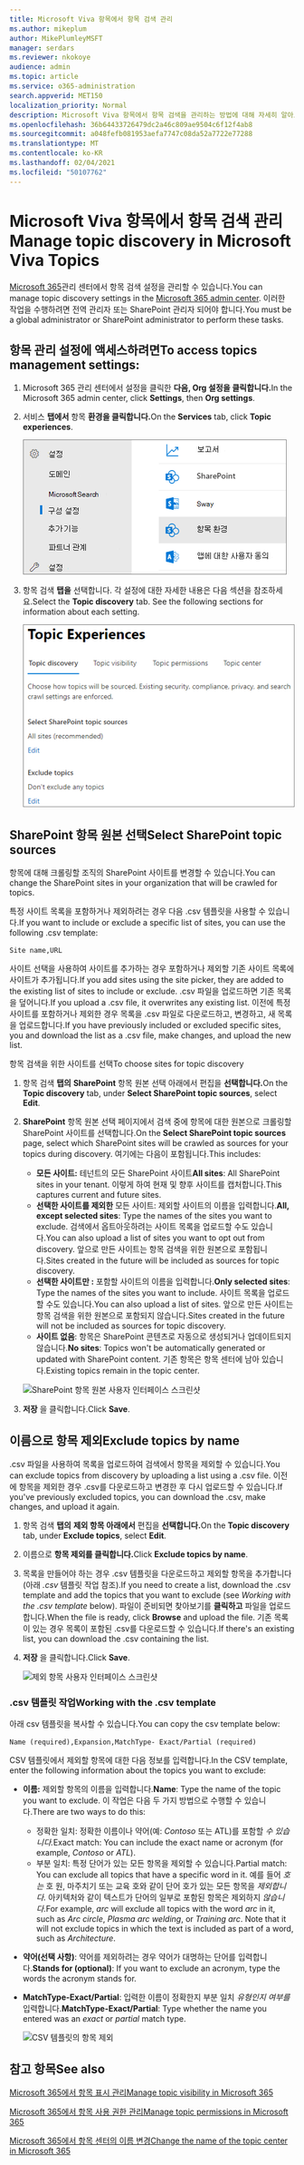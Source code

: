 ```yaml
---
title: Microsoft Viva 항목에서 항목 검색 관리
ms.author: mikeplum
author: MikePlumleyMSFT
manager: serdars
ms.reviewer: nkokoye
audience: admin
ms.topic: article
ms.service: o365-administration
search.appverid: MET150
localization_priority: Normal
description: Microsoft Viva 항목에서 항목 검색을 관리하는 방법에 대해 자세히 알아보고,
ms.openlocfilehash: 36b64433726479dc2a46c809ae9504c6f12f4ab8
ms.sourcegitcommit: a048fefb081953aefa7747c08da52a7722e77288
ms.translationtype: MT
ms.contentlocale: ko-KR
ms.lasthandoff: 02/04/2021
ms.locfileid: "50107762"
---
```

# <a name="manage-topic-discovery-in-microsoft-viva-topics"></a><span data-ttu-id="32e06-103">Microsoft Viva 항목에서 항목 검색 관리</span><span class="sxs-lookup"><span data-stu-id="32e06-103">Manage topic discovery in Microsoft Viva Topics</span></span>

<span data-ttu-id="32e06-104">[Microsoft 365](https://admin.microsoft.com)관리 센터에서 항목 검색 설정을 관리할 수 있습니다.</span><span class="sxs-lookup"><span data-stu-id="32e06-104">You can manage topic discovery settings in the [Microsoft 365 admin center](https://admin.microsoft.com).</span></span> <span data-ttu-id="32e06-105">이러한 작업을 수행하려면 전역 관리자 또는 SharePoint 관리자 되어야 합니다.</span><span class="sxs-lookup"><span data-stu-id="32e06-105">You must be a global administrator or SharePoint administrator to perform these tasks.</span></span>

## <a name="to-access-topics-management-settings"></a><span data-ttu-id="32e06-106">항목 관리 설정에 액세스하려면</span><span class="sxs-lookup"><span data-stu-id="32e06-106">To access topics management settings:</span></span>

1. <span data-ttu-id="32e06-107">Microsoft 365 관리 센터에서 설정을 클릭한 **다음, Org 설정을 클릭합니다.**</span><span class="sxs-lookup"><span data-stu-id="32e06-107">In the Microsoft 365 admin center, click **Settings**, then **Org settings**.</span></span>
2. <span data-ttu-id="32e06-108">서비스 **탭에서** 항목 **환경을 클릭합니다.**</span><span class="sxs-lookup"><span data-stu-id="32e06-108">On the **Services** tab, click **Topic experiences**.</span></span>

    ![지식에 사람 연결](../media/admin-org-knowledge-options-completed.png) 

3. <span data-ttu-id="32e06-110">항목 검색 **탭을** 선택합니다. 각 설정에 대한 자세한 내용은 다음 섹션을 참조하세요.</span><span class="sxs-lookup"><span data-stu-id="32e06-110">Select the **Topic discovery** tab. See the following sections for information about each setting.</span></span>

    ![knowledge-network-settings](../media/knowledge-network-settings-topic-discovery.png) 

## <a name="select-sharepoint-topic-sources"></a><span data-ttu-id="32e06-112">SharePoint 항목 원본 선택</span><span class="sxs-lookup"><span data-stu-id="32e06-112">Select SharePoint topic sources</span></span>

<span data-ttu-id="32e06-113">항목에 대해 크롤링할 조직의 SharePoint 사이트를 변경할 수 있습니다.</span><span class="sxs-lookup"><span data-stu-id="32e06-113">You can change the SharePoint sites in your organization that will be crawled for topics.</span></span>

<span data-ttu-id="32e06-114">특정 사이트 목록을 포함하거나 제외하려는 경우 다음 .csv 템플릿을 사용할 수 있습니다.</span><span class="sxs-lookup"><span data-stu-id="32e06-114">If you want to include or exclude a specific list of sites, you can use the following .csv template:</span></span>

``` csv
Site name,URL
```

<span data-ttu-id="32e06-115">사이트 선택을 사용하여 사이트를 추가하는 경우 포함하거나 제외할 기존 사이트 목록에 사이트가 추가됩니다.</span><span class="sxs-lookup"><span data-stu-id="32e06-115">If you add sites using the site picker, they are added to the existing list of sites to include or exclude.</span></span> <span data-ttu-id="32e06-116">.csv 파일을 업로드하면 기존 목록을 덮어니다.</span><span class="sxs-lookup"><span data-stu-id="32e06-116">If you upload a .csv file, it overwrites any existing list.</span></span> <span data-ttu-id="32e06-117">이전에 특정 사이트를 포함하거나 제외한 경우 목록을 .csv 파일로 다운로드하고, 변경하고, 새 목록을 업로드합니다.</span><span class="sxs-lookup"><span data-stu-id="32e06-117">If you have previously included or excluded specific sites, you and download the list as a .csv file, make changes, and upload the new list.</span></span>

<span data-ttu-id="32e06-118">항목 검색을 위한 사이트를 선택</span><span class="sxs-lookup"><span data-stu-id="32e06-118">To choose sites for topic discovery</span></span>

1. <span data-ttu-id="32e06-119">항목 검색 **탭의** **SharePoint** 항목 원본 선택 아래에서 편집을 **선택합니다.**</span><span class="sxs-lookup"><span data-stu-id="32e06-119">On the **Topic discovery** tab, under **Select SharePoint topic sources**, select **Edit**.</span></span>
2. <span data-ttu-id="32e06-120">**SharePoint** 항목 원본 선택 페이지에서 검색 중에 항목에 대한 원본으로 크롤링할 SharePoint 사이트를 선택합니다.</span><span class="sxs-lookup"><span data-stu-id="32e06-120">On the **Select SharePoint topic sources** page, select which SharePoint sites will be crawled as sources for your topics during discovery.</span></span> <span data-ttu-id="32e06-121">여기에는 다음이 포함됩니다.</span><span class="sxs-lookup"><span data-stu-id="32e06-121">This includes:</span></span>
    - <span data-ttu-id="32e06-122">**모든 사이트:** 테넌트의 모든 SharePoint 사이트</span><span class="sxs-lookup"><span data-stu-id="32e06-122">**All sites**: All SharePoint sites in your tenant.</span></span> <span data-ttu-id="32e06-123">이렇게 하여 현재 및 향후 사이트를 캡처합니다.</span><span class="sxs-lookup"><span data-stu-id="32e06-123">This captures current and future sites.</span></span>
    - <span data-ttu-id="32e06-124">**선택한 사이트를 제외한** 모든 사이트: 제외할 사이트의 이름을 입력합니다.</span><span class="sxs-lookup"><span data-stu-id="32e06-124">**All, except selected sites**: Type the names of the sites you want to exclude.</span></span>  <span data-ttu-id="32e06-125">검색에서 옵트아웃하려는 사이트 목록을 업로드할 수도 있습니다.</span><span class="sxs-lookup"><span data-stu-id="32e06-125">You can also upload a list of sites you want to opt out from discovery.</span></span> <span data-ttu-id="32e06-126">앞으로 만든 사이트는 항목 검색을 위한 원본으로 포함됩니다.</span><span class="sxs-lookup"><span data-stu-id="32e06-126">Sites created in the future will be included as sources for topic discovery.</span></span> 
    - <span data-ttu-id="32e06-127">**선택한 사이트만 :** 포함할 사이트의 이름을 입력합니다.</span><span class="sxs-lookup"><span data-stu-id="32e06-127">**Only selected sites**: Type the names of the sites you want to include.</span></span> <span data-ttu-id="32e06-128">사이트 목록을 업로드할 수도 있습니다.</span><span class="sxs-lookup"><span data-stu-id="32e06-128">You can also upload a list of sites.</span></span> <span data-ttu-id="32e06-129">앞으로 만든 사이트는 항목 검색을 위한 원본으로 포함되지 않습니다.</span><span class="sxs-lookup"><span data-stu-id="32e06-129">Sites created in the future will not be included as sources for topic discovery.</span></span>
    - <span data-ttu-id="32e06-130">**사이트 없음**: 항목은 SharePoint 콘텐츠로 자동으로 생성되거나 업데이트되지 않습니다.</span><span class="sxs-lookup"><span data-stu-id="32e06-130">**No sites**: Topics won't be automatically generated or updated with SharePoint content.</span></span> <span data-ttu-id="32e06-131">기존 항목은 항목 센터에 남아 있습니다.</span><span class="sxs-lookup"><span data-stu-id="32e06-131">Existing topics remain in the topic center.</span></span>

    ![SharePoint 항목 원본 사용자 인터페이스 스크린샷](../media/k-manage-select-topic-source.png)
   
3. <span data-ttu-id="32e06-133">**저장** 을 클릭합니다.</span><span class="sxs-lookup"><span data-stu-id="32e06-133">Click **Save**.</span></span>

## <a name="exclude-topics-by-name"></a><span data-ttu-id="32e06-134">이름으로 항목 제외</span><span class="sxs-lookup"><span data-stu-id="32e06-134">Exclude topics by name</span></span>

<span data-ttu-id="32e06-135">.csv 파일을 사용하여 목록을 업로드하여 검색에서 항목을 제외할 수 있습니다.</span><span class="sxs-lookup"><span data-stu-id="32e06-135">You can exclude topics from discovery by uploading a list using a .csv file.</span></span> <span data-ttu-id="32e06-136">이전에 항목을 제외한 경우 .csv를 다운로드하고 변경한 후 다시 업로드할 수 있습니다.</span><span class="sxs-lookup"><span data-stu-id="32e06-136">If you've previously excluded topics, you can download the .csv, make changes, and upload it again.</span></span>

1. <span data-ttu-id="32e06-137">항목 검색 **탭의** **제외 항목 아래에서** 편집을 **선택합니다.**</span><span class="sxs-lookup"><span data-stu-id="32e06-137">On the **Topic discovery** tab, under **Exclude topics**, select **Edit**.</span></span>
2. <span data-ttu-id="32e06-138">이름으로 **항목 제외를 클릭합니다.**</span><span class="sxs-lookup"><span data-stu-id="32e06-138">Click **Exclude topics by name**.</span></span>
3. <span data-ttu-id="32e06-139">목록을 만들어야 하는 경우 .csv 템플릿을 다운로드하고 제외할 항목을 추가합니다(아래 *.csv* 템플릿 작업 참조).</span><span class="sxs-lookup"><span data-stu-id="32e06-139">If you need to create a list, download the .csv template and add the topics that you want to exclude (see *Working with the .csv template* below).</span></span> <span data-ttu-id="32e06-140">파일이 준비되면 찾아보기를 **클릭하고** 파일을 업로드합니다.</span><span class="sxs-lookup"><span data-stu-id="32e06-140">When the file is ready, click **Browse** and upload the file.</span></span> <span data-ttu-id="32e06-141">기존 목록이 있는 경우 목록이 포함된 .csv를 다운로드할 수 있습니다.</span><span class="sxs-lookup"><span data-stu-id="32e06-141">If there's an existing list, you can download the .csv containing the list.</span></span>
4. <span data-ttu-id="32e06-142">**저장** 을 클릭합니다.</span><span class="sxs-lookup"><span data-stu-id="32e06-142">Click **Save**.</span></span>

    ![제외 항목 사용자 인터페이스 스크린샷](../media/km-manage-exclude-topics.png)

### <a name="working-with-the-csv-template"></a><span data-ttu-id="32e06-144">.csv 템플릿 작업</span><span class="sxs-lookup"><span data-stu-id="32e06-144">Working with the .csv template</span></span>

<span data-ttu-id="32e06-145">아래 csv 템플릿을 복사할 수 있습니다.</span><span class="sxs-lookup"><span data-stu-id="32e06-145">You can copy the csv template below:</span></span>

``` csv
Name (required),Expansion,MatchType- Exact/Partial (required)
```

<span data-ttu-id="32e06-146">CSV 템플릿에서 제외할 항목에 대한 다음 정보를 입력합니다.</span><span class="sxs-lookup"><span data-stu-id="32e06-146">In the CSV template, enter the following information about the topics you want to exclude:</span></span>

- <span data-ttu-id="32e06-147">**이름:** 제외할 항목의 이름을 입력합니다.</span><span class="sxs-lookup"><span data-stu-id="32e06-147">**Name**: Type the name of the topic you want to exclude.</span></span> <span data-ttu-id="32e06-148">이 작업은 다음 두 가지 방법으로 수행할 수 있습니다.</span><span class="sxs-lookup"><span data-stu-id="32e06-148">There are two ways to do this:</span></span>
    - <span data-ttu-id="32e06-149">정확한 일치: 정확한 이름이나 약어(예: *Contoso* 또는 ATL)를 포함할 *수 있습니다.*</span><span class="sxs-lookup"><span data-stu-id="32e06-149">Exact match: You can include the exact name or acronym (for example, *Contoso* or *ATL*).</span></span>
    - <span data-ttu-id="32e06-150">부분 일치: 특정 단어가 있는 모든 항목을 제외할 수 있습니다.</span><span class="sxs-lookup"><span data-stu-id="32e06-150">Partial match: You can exclude all topics that have a specific word in it.</span></span>  <span data-ttu-id="32e06-151">예를 들어 *호는* 호 원, 마주치기 또는 교육 호와 같이 단어 호가 있는 모든 항목을 *제외합니다.*  아키텍처와 같이 텍스트가 단어의 일부로 포함된 항목은 제외하지 *않습니다.*</span><span class="sxs-lookup"><span data-stu-id="32e06-151">For example, *arc* will exclude all topics with the word *arc* in it, such as *Arc circle*, *Plasma arc welding*, or *Training arc*. Note that it will not exclude topics in which the text is included as part of a word, such as *Architecture*.</span></span>
- <span data-ttu-id="32e06-152">**약어(선택 사항)**: 약어를 제외하려는 경우 약어가 대명하는 단어를 입력합니다.</span><span class="sxs-lookup"><span data-stu-id="32e06-152">**Stands for (optional)**: If you want to exclude an acronym, type the words the acronym stands for.</span></span>
- <span data-ttu-id="32e06-153">**MatchType-Exact/Partial**: 입력한 이름이 정확한지 부분 일치 *유형인지* *여부를* 입력합니다.</span><span class="sxs-lookup"><span data-stu-id="32e06-153">**MatchType-Exact/Partial**: Type whether the name you entered was an *exact* or *partial* match type.</span></span>

    ![CSV 템플릿의 항목 제외](../media/exclude-topics-csv.png) 

## <a name="see-also"></a><span data-ttu-id="32e06-155">참고 항목</span><span class="sxs-lookup"><span data-stu-id="32e06-155">See also</span></span>

[<span data-ttu-id="32e06-156">Microsoft 365에서 항목 표시 관리</span><span class="sxs-lookup"><span data-stu-id="32e06-156">Manage topic visibility in Microsoft 365</span></span>](topic-experiences-knowledge-rules.md)

[<span data-ttu-id="32e06-157">Microsoft 365에서 항목 사용 권한 관리</span><span class="sxs-lookup"><span data-stu-id="32e06-157">Manage topic permissions in Microsoft 365</span></span>](topic-experiences-user-permissions.md)

[<span data-ttu-id="32e06-158">Microsoft 365에서 항목 센터의 이름 변경</span><span class="sxs-lookup"><span data-stu-id="32e06-158">Change the name of the topic center in Microsoft 365</span></span>](topic-experiences-administration.md)
